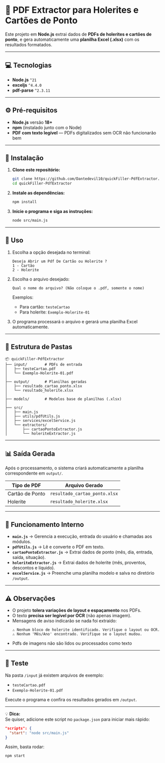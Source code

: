# 🧾 PDF Extractor para Holerites e Cartões de Ponto

Este projeto em **Node.js** extrai dados de **PDFs de holerites e cartões de ponto**, e gera automaticamente uma **planilha Excel (.xlsx)** com os resultados formatados.

---

## 💻 Tecnologias

- **Node.js** `^21`
- **exceljs** `^4.4.0`
- **pdf-parse** `^2.3.11`

---

## ⚙️ Pré-requisitos

- **Node.js** versão **18+**
- **npm** (instalado junto com o Node)
- **PDF com texto legível** — PDFs digitalizados sem OCR não funcionarão bem

---

## 🚀 Instalação

1. **Clone este repositório:**

   ```bash
   git clone https://github.com/Dantedevil10/quickFiller-PdfExtractor.git
   cd quickFiller-PdfExtractor
   ```

2. **Instale as dependências:**

   ```bash
   npm install
   ```

3. **Inicie o programa e siga as instruções:**

   ```bash
   node src/main.js
   ```

---

## 🧭 Uso

1. Escolha a opção desejada no terminal:

   ```
   Deseja Abrir um Pdf De Cartão ou Holerite ?
   1 - Cartão
   2 - Holerite
   ```

2. Escolha o arquivo desejado:

   ```
   Qual o nome do arquivo? (Não coloque o .pdf, somente o nome)
   ```

   Exemplos:

   - Para cartão: `testeCartao`
   - Para holerite: `Exemplo-Holerite-01`

3. O programa processará o arquivo e gerará uma planilha Excel automaticamente.

---

## 📂 Estrutura de Pastas

```
📦 quickFiller-PdfExtractor
├── input/        # PDFs de entrada
│   ├── testeCartao.pdf
│   └── Exemplo-Holerite-01.pdf
│
├── output/       # Planilhas geradas
│   ├── resultado_cartao_ponto.xlsx
│   └── resultado_holerite.xlsx
│
├── models/       # Modelos base de planilhas (.xlsx)
│
├── src/
│   ├── main.js
│   ├── utils/pdfUtils.js
│   ├── services/excelService.js
│   └── extractors/
│       ├── cartaoPontoExtractor.js
│       └── holeriteExtractor.js
```

---

## 📊 Saída Gerada

Após o processamento, o sistema criará automaticamente a planilha correspondente em `output/`.

| Tipo de PDF | Arquivo Gerado |
|--------------|----------------|
| Cartão de Ponto | `resultado_cartao_ponto.xlsx` |
| Holerite | `resultado_holerite.xlsx` |

---

## 🧠 Funcionamento Interno

- **`main.js`** → Gerencia a execução, entrada do usuário e chamadas aos módulos.  
- **`pdfUtils.js`** → Lê e converte o PDF em texto.  
- **`cartaoPontoExtractor.js`** → Extrai dados de ponto (mês, dia, entrada, saída, situação).  
- **`holeriteExtractor.js`** → Extrai dados de holerite (mês, proventos, descontos e líquido).  
- **`excelService.js`** → Preenche uma planilha modelo e salva no diretório `/output`.

---

## ⚠️ Observações

- O projeto **tolera variações de layout e espaçamento** nos PDFs.  
- O texto **precisa ser legível por OCR** (não apenas imagem).  
- Mensagens de aviso indicarão se nada foi extraído:
  ```
  ⚠️ Nenhum bloco de holerite identificado. Verifique o layout ou OCR.
  ⚠️ Nenhum 'Mês/Ano' encontrado. Verifique se o layout mudou.
  ```
- Pdfs de imagens não são lidos ou processados como texto

---

## 📡 Teste

Na pasta `/input` já existem arquivos de exemplo:

- `testeCartao.pdf`
- `Exemplo-Holerite-01.pdf`

Execute o programa e confira os resultados gerados em `/output`.

---

💡 **Dica:**  
Se quiser, adicione este script no `package.json` para iniciar mais rápido:

```json
"scripts": {
  "start": "node src/main.js"
}
```

Assim, basta rodar:
```bash
npm start
```

